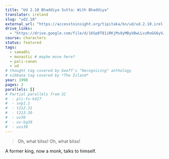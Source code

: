 ```yaml
---
title: "Ud 2.10 Bhaddiya Sutta: With Bhaddiya"
translator: ireland
slug: "ud2.10"
external_url: "https://accesstoinsight.org/tipitaka/kn/ud/ud.2.10.irel.html"
drive_links:
  - "https://drive.google.com/file/d/16Sp0T81iRKjMs8yMBykBwLLvzRoGG6yV/view?usp=drivesdk"
course: characters
status: featured
tags:
  - samadhi
  - monastic # maybe move here?
  - pali-canon
  - ud
# thought tag covered by Geoff's "Recognizing" anthology
# nibbana tag covered by *The Island*
year: 1998
pages: 2
parallels: []
# Partial parallels from SC
#  - pli-tv-kd17
#  - snp1.1
#  - t212.31
#  - t213.30
#  - uv30
#  - uv-kg30
#  - uvs30
---
```


> Oh, what bliss! Oh, what bliss!

A former king, now a monk, talks to himself.

